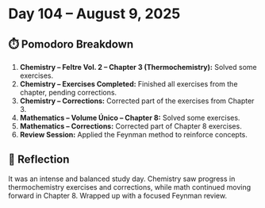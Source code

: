 # Day 104 – August 9, 2025

## ⏱️ Pomodoro Breakdown

1. **Chemistry – Feltre Vol. 2 – Chapter 3 (Thermochemistry):** Solved some exercises.
2. **Chemistry – Exercises Completed:** Finished all exercises from the chapter, pending corrections.
3. **Chemistry – Corrections:** Corrected part of the exercises from Chapter 3.
4. **Mathematics – Volume Único – Chapter 8:** Solved some exercises.
5. **Mathematics – Corrections:** Corrected part of Chapter 8 exercises.
6. **Review Session:** Applied the Feynman method to reinforce concepts.

## 💬 Reflection

It was an intense and balanced study day. Chemistry saw progress in thermochemistry exercises and corrections, while math continued moving forward in Chapter 8. Wrapped up with a focused Feynman review.
